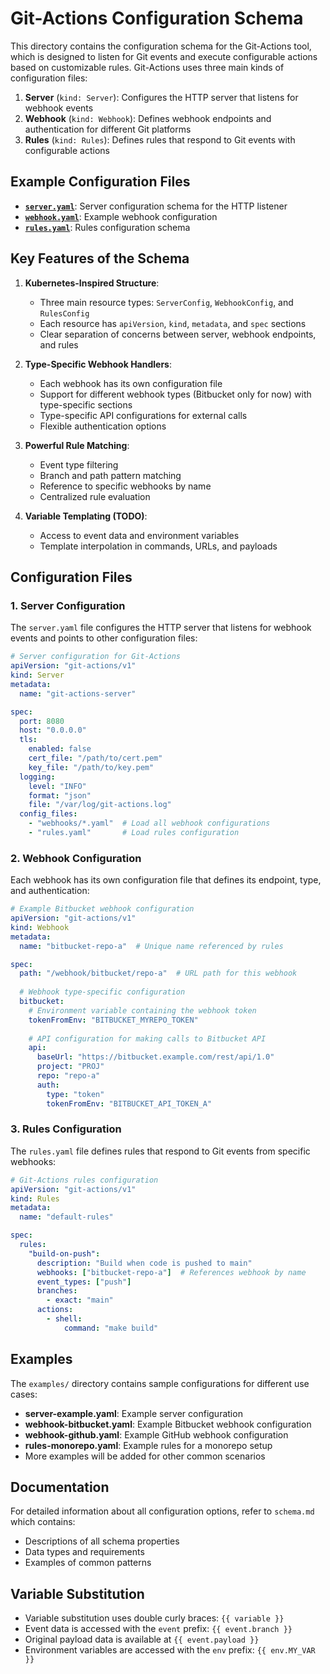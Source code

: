 # Git-Actions Configuration Schema

This directory contains the configuration schema for the Git-Actions tool, which is designed to listen for Git events and execute configurable actions based on customizable rules. Git-Actions uses three main kinds of configuration files:

1. **Server** (`kind: Server`): Configures the HTTP server that listens for webhook events
2. **Webhook** (`kind: Webhook`): Defines webhook endpoints and authentication for different Git platforms
3. **Rules** (`kind: Rules`): Defines rules that respond to Git events with configurable actions

## Example Configuration Files

- [**`server.yaml`**](server.yaml): Server configuration schema for the HTTP listener
- [**`webhook.yaml`**](webhook.yaml): Example webhook configuration
- [**`rules.yaml`**](rules.yaml): Rules configuration schema

## Key Features of the Schema

1. **Kubernetes-Inspired Structure**:
   - Three main resource types: `ServerConfig`, `WebhookConfig`, and `RulesConfig`
   - Each resource has `apiVersion`, `kind`, `metadata`, and `spec` sections
   - Clear separation of concerns between server, webhook endpoints, and rules

2. **Type-Specific Webhook Handlers**:
   - Each webhook has its own configuration file
   - Support for different webhook types (Bitbucket only for now) with type-specific sections
   - Type-specific API configurations for external calls
   - Flexible authentication options

3. **Powerful Rule Matching**:
   - Event type filtering
   - Branch and path pattern matching
   - Reference to specific webhooks by name
   - Centralized rule evaluation

4. **Variable Templating (TODO)**:
   - Access to event data and environment variables
   - Template interpolation in commands, URLs, and payloads

## Configuration Files

### 1. Server Configuration

The `server.yaml` file configures the HTTP server that listens for webhook events and points to other configuration files:

```yaml
# Server configuration for Git-Actions
apiVersion: "git-actions/v1"
kind: Server
metadata:
  name: "git-actions-server"

spec:
  port: 8080
  host: "0.0.0.0"
  tls:
    enabled: false
    cert_file: "/path/to/cert.pem"
    key_file: "/path/to/key.pem"
  logging:
    level: "INFO"
    format: "json"
    file: "/var/log/git-actions.log"
  config_files:
    - "webhooks/*.yaml"  # Load all webhook configurations
    - "rules.yaml"       # Load rules configuration
```

### 2. Webhook Configuration

Each webhook has its own configuration file that defines its endpoint, type, and authentication:

```yaml
# Example Bitbucket webhook configuration
apiVersion: "git-actions/v1"
kind: Webhook
metadata:
  name: "bitbucket-repo-a"  # Unique name referenced by rules

spec:
  path: "/webhook/bitbucket/repo-a"  # URL path for this webhook
  
  # Webhook type-specific configuration
  bitbucket:
    # Environment variable containing the webhook token
    tokenFromEnv: "BITBUCKET_MYREPO_TOKEN"
    
    # API configuration for making calls to Bitbucket API
    api:
      baseUrl: "https://bitbucket.example.com/rest/api/1.0"
      project: "PROJ"
      repo: "repo-a"
      auth:
        type: "token"
        tokenFromEnv: "BITBUCKET_API_TOKEN_A"
```

### 3. Rules Configuration

The `rules.yaml` file defines rules that respond to Git events from specific webhooks:

```yaml
# Git-Actions rules configuration
apiVersion: "git-actions/v1"
kind: Rules
metadata:
  name: "default-rules"

spec:
  rules:
    "build-on-push":
      description: "Build when code is pushed to main"
      webhooks: ["bitbucket-repo-a"]  # References webhook by name
      event_types: ["push"]
      branches:
        - exact: "main"
      actions:
        - shell:
            command: "make build"
```

## Examples

The `examples/` directory contains sample configurations for different use cases:

- **server-example.yaml**: Example server configuration
- **webhook-bitbucket.yaml**: Example Bitbucket webhook configuration
- **webhook-github.yaml**: Example GitHub webhook configuration
- **rules-monorepo.yaml**: Example rules for a monorepo setup
- More examples will be added for other common scenarios

## Documentation

For detailed information about all configuration options, refer to `schema.md` which contains:

- Descriptions of all schema properties
- Data types and requirements
- Examples of common patterns

## Variable Substitution

- Variable substitution uses double curly braces: `{{ variable }}`
- Event data is accessed with the `event` prefix: `{{ event.branch }}`
- Original payload data is available at `{{ event.payload }}`
- Environment variables are accessed with the `env` prefix: `{{ env.MY_VAR }}`
